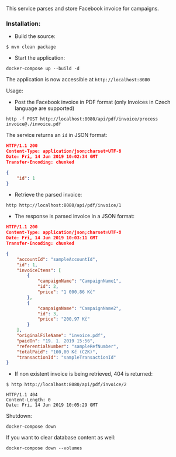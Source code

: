 This service parses and store Facebook invoice for campaigns.

### Installation:

 - Build the source:
 ```
 $ mvn clean package
 ```
 - Start the application:
 ```
 docker-compose up --build -d
 ```

 The application is now accessible at `http://localhost:8080`

Usage:

- Post the Facebook invoice in PDF format (only Invoices in Czech language are supported)
```
http -f POST http://localhost:8080/api/pdf/invoice/process invoice@./invoice.pdf
```
The service returns an `id` in JSON format:
```json
HTTP/1.1 200
Content-Type: application/json;charset=UTF-8
Date: Fri, 14 Jun 2019 10:02:34 GMT
Transfer-Encoding: chunked

{
    "id": 1
}
```

- Retrieve the parsed invoice:
```
http http://localhost:8080/api/pdf/invoice/1
```

- The response is parsed invoice in a JSON format:
```json
HTTP/1.1 200
Content-Type: application/json;charset=UTF-8
Date: Fri, 14 Jun 2019 10:03:11 GMT
Transfer-Encoding: chunked

{
    "accountId": "sampleAccountId",
    "id": 1,
    "invoiceItems": [
        {
            "campaignName": "CampaignName1",
            "id": 2,
            "price": "1 000,86 Kč"
        },
        {
            "campaignName": "CampaignName2",
            "id": 3,
            "price": "200,97 Kč"
        }
    ],
    "originalFileName": "invoice.pdf",
    "paidOn": "19. 1. 2019 15:56",
    "referentialNumber": "sampleRefNumber",
    "totalPaid": "100,00 Kč (CZK)",
    "transactionId": "sampleTransactionId"
}
```

- If non existent invoice is being retrieved, 404 is returned:
```
$ http http://localhost:8080/api/pdf/invoice/2

HTTP/1.1 404
Content-Length: 0
Date: Fri, 14 Jun 2019 10:05:29 GMT
```

Shutdown:
```
docker-compose down 
```

If you want to clear database content as well:

```
docker-compose down --volumes
```
